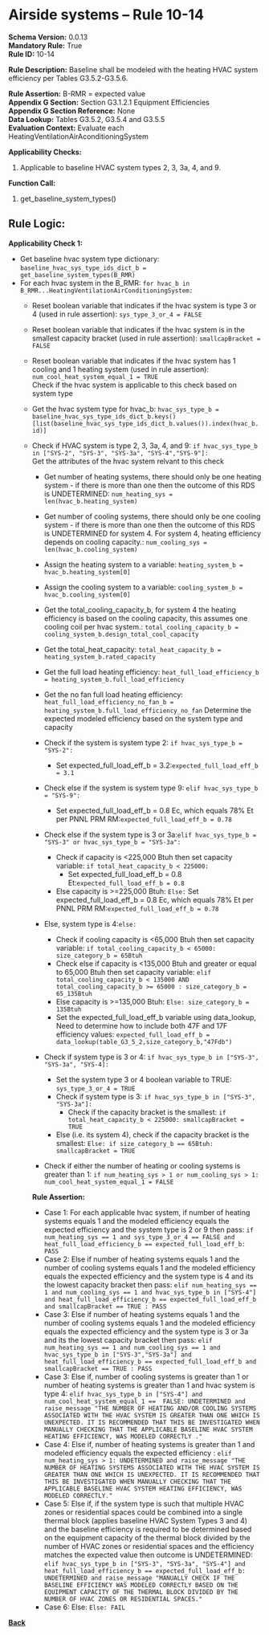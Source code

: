 # Airside systems – Rule 10-14  
**Schema Version:** 0.0.13    
**Mandatory Rule:** True          
**Rule ID:** 10-14  
 
**Rule Description:** Baseline shall be modeled with the heating HVAC system efficiency per Tables G3.5.2-G3.5.6.   

**Rule Assertion:** B-RMR = expected value                                           
**Appendix G Section:** Section G3.1.2.1 Equipment Efficiencies  
**Appendix G Section Reference:** None  
**Data Lookup:** Tables G3.5.2, G3.5.4 and G3.5.5  
**Evaluation Context:** Evaluate each HeatingVentilationAirAconditioningSystem   

**Applicability Checks:**  

1. Applicable to baseline HVAC system types 2, 3, 3a, 4, and 9.  

**Function Call:**  

1. get_baseline_system_types()  

## Rule Logic:   
**Applicability Check 1:**  
- Get baseline hvac system type dictionary: `baseline_hvac_sys_type_ids_dict_b = get_baseline_system_types(B_RMR)`
- For each hvac system in the B_RMR: `for hvac_b in B_RMR...HeatingVentilationAirConditioningSystem:`
    - Reset boolean variable that indicates if the hvac system is type 3 or 4 (used in rule assertion): `sys_type_3_or_4 = FALSE`
    - Reset boolean variable that indicates if the hvac system is in the smallest capacity bracket (used in rule assertion): `smallcapBracket = FALSE`
    - Reset boolean variable that indicates if the hvac system has 1 cooling and 1 heating system (used in rule assertion): `num_cool_heat_system_equal_1 = TRUE`  
    Check if the hvac system is applicable to this check based on system type  
    - Get the hvac system type for hvac_b: `hvac_sys_type_b = baseline_hvac_sys_type_ids_dict_b.keys()[list(baseline_hvac_sys_type_ids_dict_b.values()).index(hvac_b.id)]`
    - Check if HVAC system is type 2, 3, 3a, 4, and 9: `if hvac_sys_type_b in ["SYS-2", "SYS-3", "SYS-3a", "SYS-4","SYS-9"]:`  
        Get the attributes of the hvac system relvant to this check   
        - Get number of heating systems, there should only be one heating system - if there is more than one then the outcome of this RDS is UNDETERMINED: `num_heating_sys = len(hvac_b.heating_system)` 
        - Get number of cooling systems, there should only be one cooling system - if there is more than one then the outcome of this RDS is UNDETERMINED for system 4. For system 4, heating efficiency depends on cooling capacity.: `num_cooling_sys = len(hvac_b.cooling_system)` 
        - Assign the heating system to a variable: `heating_system_b = hvac_b.heating_system[0]` 
        - Assign the cooling system to a variable: `cooling_system_b = hvac_b.cooling_system[0]` 
        - Get the total_cooling_capacity_b, for system 4 the heating efficiency is based on the cooling capacity, this assumes one cooling coil per hvac system.: `total_cooling_capacity_b = cooling_system_b.design_total_cool_capacity` 
        - Get the total_heat_capacity: `total_heat_capacity_b = heating_system_b.rated_capacity`
        - Get the full load heating efficiency: `heat_full_load_efficiency_b = heating_system_b.full_load_efficiency`    
        - Get the no fan full load heating efficiency: `heat_full_load_efficiency_no_fan_b = heating_system_b.full_load_efficiency_no_fan`
        Determine the expected modeled efficiency based on the system type and capacity  
        - Check if the system is system type 2: `if hvac_sys_type_b = "SYS-2":`
            - Set expected_full_load_eff_b = 3.2:`expected_full_load_eff_b = 3.1`
        - Check else if the system is system type 9: `elif hvac_sys_type_b = "SYS-9":`
            - Set expected_full_load_eff_b = 0.8 Ec, which equals 78% Et per PNNL PRM RM:`expected_full_load_eff_b = 0.78`
        - Check else if the system type is 3 or 3a:`elif hvac_sys_type_b = "SYS-3" or hvac_sys_type_b = "SYS-3a":`
            - Check if capacity is <225,000 Btuh then set capacity variable: `if total_heat_capacity_b < 225000:`
                - Set expected_full_load_eff_b = 0.8 Et:`expected_full_load_eff_b = 0.8`
            - Else capacity is >=225,000 Btuh: `Else:` 
                    Set expected_full_load_eff_b = 0.8 Ec, which equals 78% Et per PNNL PRM RM:`expected_full_load_eff_b = 0.78`   
        - Else, system type is 4:`else:` 
            - Check if cooling capacity is <65,000 Btuh then set capacity variable: `if total_cooling_capacity_b < 65000: size_category_b = 65Btuh`
            - Check else if capacity is <135,000 Btuh and greater or equal to 65,000 Btuh then set capacity variable: `elif total_cooling_capacity_b < 135000 AND total_cooling_capacity_b >= 65000 : size_category_b = 65_135Btuh`
            - Else capacity is >=135,000 Btuh: `Else: size_category_b = 135Btuh`
            - Set the expected_full_load_eff_b variable using data_lookup, Need to determine how to include both 47F and 17F efficiency values: `expected_full_load_eff_b = data_lookup(table_G3_5_2,size_category_b,"47Fdb")`                                               
        
        - Check if system type is 3 or 4: `if hvac_sys_type_b in ["SYS-3", "SYS-3a", "SYS-4]:` 
            - Set the system type 3 or 4 boolean variable to TRUE: `sys_type_3_or_4 = TRUE`
            - Check if system type is 3: `if hvac_sys_type_b in ["SYS-3", "SYS-3a"]:`    
                - Check if the capacity bracket is the smallest: `if total_heat_capacity_b < 225000: smallcapBracket = TRUE`  
            - Else (i.e. its system 4), check if the capacity bracket is the smallest: `Else: if size_category_b == 65Btuh: smallcapBracket = TRUE`
        
        - Check if either the number of heating or cooling systems is greater than 1: `if num_heating_sys > 1 or num_cooling_sys > 1: num_cool_heat_system_equal_1 = FALSE`
        
        **Rule Assertion:**  
        - Case 1: For each applicable hvac system, if number of heating systems equals 1 and the modeled efficiency equals the expected efficiency and the system type is 2 or 9 then pass: `if num_heating_sys == 1 and sys_type_3_or_4 == FALSE and heat_full_load_efficiency_b == expected_full_load_eff_b: PASS`
        - Case 2: Else if number of heating systems equals 1 and the number of cooling systems equals 1 and the modeled efficiency equals the expected efficiency and the system type is 4 and its the lowest capacity bracket then pass: `elif num_heating_sys == 1 and num_cooling_sys == 1 and hvac_sys_type_b in ["SYS-4"] and heat_full_load_efficiency_b == expected_full_load_eff_b and smallcapBracket == TRUE : PASS`
        - Case 3: Else if number of heating systems equals 1 and the number of cooling systems equals 1 and the modeled efficiency equals the expected efficiency and the system type is 3 or 3a and its the lowest capacity bracket then pass: `elif num_heating_sys == 1 and num_cooling_sys == 1 and hvac_sys_type_b in ["SYS-3","SYS-3a"] and heat_full_load_efficiency_b == expected_full_load_eff_b and smallcapBracket == TRUE : PASS`
        - Case 3: Else if, number of cooling systems is greater than 1 or number of heating systems is greater than 1 and hvac system is type 4: `elif hvac_sys_type_b in ["SYS-4"] and num_cool_heat_system_equal_1 ==  FALSE: UNDETERMINED and raise_message "THE NUMBER OF HEATING AND/OR COOLING SYSTEMS ASSOCIATED WITH THE HVAC SYSTEM IS GREATER THAN ONE WHICH IS UNEXPECTED. IT IS RECOMMENDED THAT THIS BE INVESTIGATED WHEN MANUALLY CHECKING THAT THE APPLICABLE BASELINE HVAC SYSTEM HEATING EFFICIENCY, WAS MODELED CORRECTLY ."`
        - Case 4: Else if, number of heating systems is greater than 1 and modeled efficiency equals the expected efficiency : `elif num_heating_sys > 1: UNDETERMINED and raise_message "THE NUMBER OF HEATING SYSTEMS ASSOCIATED WITH THE HVAC SYSTEM IS GREATER THAN ONE WHICH IS UNEXPECTED. IT IS RECOMMENDED THAT THIS BE INVESTIGATED WHEN MANUALLY CHECKING THAT THE APPLICABLE BASELINE HVAC SYSTEM HEATING EFFICIENCY, WAS MODELED CORRECTLY."`
        - Case 5: Else if, if the system type is such that multiple HVAC zones or residential spaces could be combined into a single thermal block (applies baseline HVAC System Types 3 and 4) and the baseline efficiency is required to be determined based on the  equipment capacity of the thermal block divided by the number of HVAC zones or residential spaces and the efficiency matches the expected value then outcome is UNDETERMINED: `elif hvac_sys_type_b in ["SYS-3", "SYS-3a", "SYS-4"] and heat_full_load_efficiency_b == expected_full_load_eff_b: UNDETERMINED and raise_message "MANUALLY CHECK IF THE BASELINE EFFICIENCY WAS MODELED CORRECTLY BASED ON THE EQUIPMENT CAPACITY OF THE THERMAL BLOCK DIVIDED BY THE NUMBER OF HVAC ZONES OR RESIDENTIAL SPACES."`
        - Case 6: Else: `Else: FAIL`

 **[Back](../_toc.md)**